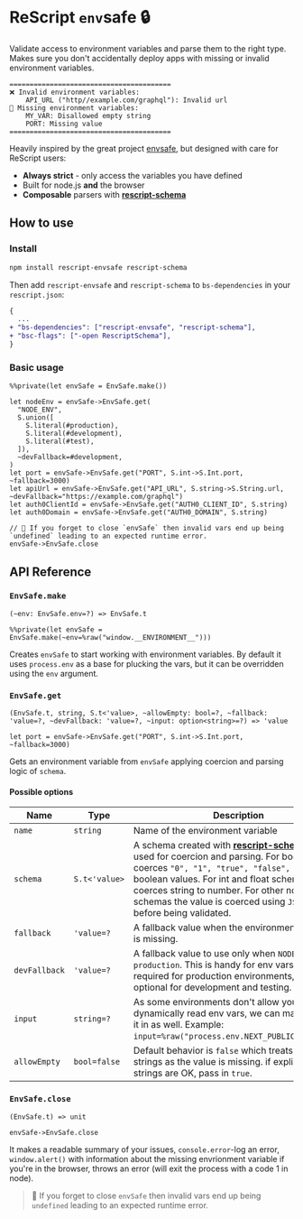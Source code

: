 # ReScript `env`safe 🔒

Validate access to environment variables and parse them to the right type. Makes sure you don't accidentally deploy apps with missing or invalid environment variables.

```
========================================
❌ Invalid environment variables:
    API_URL ("http//example.com/graphql"): Invalid url
💨 Missing environment variables:
    MY_VAR: Disallowed empty string
    PORT: Missing value
========================================
```

Heavily inspired by the great project [envsafe](https://github.com/KATT/envsafe), but designed with care for ReScript users:

- **Always strict** - only access the variables you have defined
- Built for node.js **and** the browser
- **Composable** parsers with **[rescript-schema](https://github.com/DZakh/rescript-schema)**

## How to use

### Install

```sh
npm install rescript-envsafe rescript-schema
```

Then add `rescript-envsafe` and `rescript-schema` to `bs-dependencies` in your `rescript.json`:

```diff
{
  ...
+ "bs-dependencies": ["rescript-envsafe", "rescript-schema"],
+ "bsc-flags": ["-open RescriptSchema"],
}
```

### Basic usage

```rescript
%%private(let envSafe = EnvSafe.make())

let nodeEnv = envSafe->EnvSafe.get(
  "NODE_ENV",
  S.union([
    S.literal(#production),
    S.literal(#development),
    S.literal(#test),
  ]),
  ~devFallback=#development,
)
let port = envSafe->EnvSafe.get("PORT", S.int->S.Int.port, ~fallback=3000)
let apiUrl = envSafe->EnvSafe.get("API_URL", S.string->S.String.url, ~devFallback="https://example.com/graphql")
let auth0ClientId = envSafe->EnvSafe.get("AUTH0_CLIENT_ID", S.string)
let auth0Domain = envSafe->EnvSafe.get("AUTH0_DOMAIN", S.string)

// 🧠 If you forget to close `envSafe` then invalid vars end up being `undefined` leading to an expected runtime error.
envSafe->EnvSafe.close
```

## API Reference

### **`EnvSafe.make`**

`(~env: EnvSafe.env=?) => EnvSafe.t`

```rescript
%%private(let envSafe = EnvSafe.make(~env=%raw("window.__ENVIRONMENT__")))
```

Creates `envSafe` to start working with environment variables. By default it uses `process.env` as a base for plucking the vars, but it can be overridden using the `env` argument.

### **`EnvSafe.get`**

`(EnvSafe.t, string, S.t<'value>, ~allowEmpty: bool=?, ~fallback: 'value=?, ~devFallback: 'value=?, ~input: option<string>=?) => 'value`

```rescript
let port = envSafe->EnvSafe.get("PORT", S.int->S.Int.port, ~fallback=3000)
```

Gets an environment variable from `envSafe` applying coercion and parsing logic of `schema`.

#### Possible options

| Name          | Type          | Description                                                                                                                                                                                                                                                                                                                                                   |
| ------------- | ------------- | ------------------------------------------------------------------------------------------------------------------------------------------------------------------------------------------------------------------------------------------------------------------------------------------------------------------------------------------------------------- |
| `name`        | `string`      | Name of the environment variable                                                                                                                                                                                                                                                                                                                              |
| `schema`      | `S.t<'value>` | A schema created with **[rescript-schema](https://github.com/DZakh/rescript-schema)**. It's used for coercion and parsing. For bool schemas coerces `"0", "1", "true", "false", "t", "f"` to boolean values. For int and float schemas coerces string to number. For other non-string schemas the value is coerced using `JSON.parse` before being validated. |
| `fallback`    | `'value=?`    | A fallback value when the environment variable is missing.                                                                                                                                                                                                                                                                                                    |
| `devFallback` | `'value=?`    | A fallback value to use only when `NODE_ENV` is not `production`. This is handy for env vars that are required for production environments, but optional for development and testing.                                                                                                                                                                         |
| `input`       | `string=?`    | As some environments don't allow you to dynamically read env vars, we can manually put it in as well. Example: `input=%raw("process.env.NEXT_PUBLIC_API_URL")`.                                                                                                                                                                                               |
| `allowEmpty`  | `bool=false`  | Default behavior is `false` which treats empty strings as the value is missing. if explicit empty strings are OK, pass in `true`.                                                                                                                                                                                                                             |

### **`EnvSafe.close`**

`(EnvSafe.t) => unit`

```rescript
envSafe->EnvSafe.close
```

It makes a readable summary of your issues, `console.error`-log an error, `window.alert()` with information about the missing envrionment variable if you're in the browser, throws an error (will exit the process with a code 1 in node).

> 🧠 If you forget to close `envSafe` then invalid vars end up being `undefined` leading to an expected runtime error.
